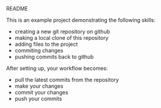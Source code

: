 README

This is an example project demonstrating the following skills:

* creating a new git repository on github
* making a local clone of this repository
* adding files to the project
* commiting changes
* pushing commits back to github

After setting up, your workflow becomes:

* pull the latest commits from the repository
* make your changes
* commit your changes
* push your commits